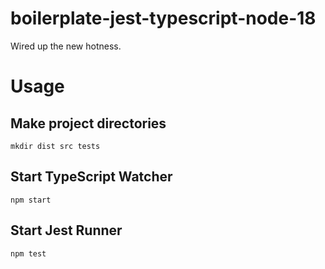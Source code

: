 # boilerplate-jest-typescript-node-18
Wired up the new hotness. 

# Usage
## Make project directories
```
mkdir dist src tests
```
## Start TypeScript Watcher
```
npm start
```
## Start Jest Runner
```
npm test
```
